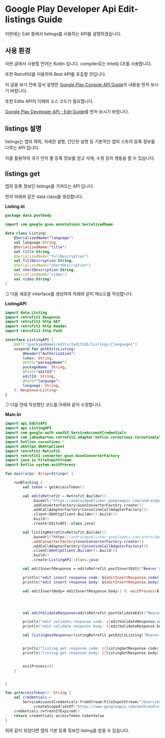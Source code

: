 # Google Play Developer Api Edit-listings Guide

이번에는 Edit 중에서 listings를 사용하는 API를 설명하겠습니다.


## 사용 환경

이번 글에서 사용할 언어는 Kotlin 입니다. compiler로는 Intellij CE를 사용합니다.

또한 Retrofit2를 이용하여 Rest API를 호출할 것입니다.

이 글을 보기 전에 앞서 설명한 [Google Play Console API Guide](https://github.com/Moony-H/GooglePlayConsoleAPIGuide)의 내용을 먼저 보시기 바랍니다.

또한 Edits API의 이해와 소스 코드가 필요합니다.

[Google Play Developer API - Edit Guide](https://github.com/Moony-H/GooglePlayDeveloperApi-Edit-Guide)를 먼저 보시기 바랍니다.

## listings 설명

listings는 앱의 제목, 자세한 설명, 간단한 설명 등 기본적인 앱의 스토어 등록 정보를 다루는 API 입니다.

이를 활용하여 국가 언어 별 등록 정보를 얻고 삭제, 수정 등의 행동을 할 수 있습니다.



## listings get

앱의 등록 정보인 listings를 가져오는 API 입니다.

먼저 아래와 같은 data class를 생성합니다.

**Listing.kt**

```kotlin
package data.postbody

import com.google.gson.annotations.SerializedName

data class Listing(
    @SerializedName("language")
    val language:String,
    @SerializedName("title")
    val title:String,
    @SerializedName("fullDescription")
    val fullDescription:String,
    @SerializedName("shortDescription")
    val shortDescription:String,
    @SerializedName("video")
    val video:String?
)
```

그 다음 새로운 interface를 생성하여 아래와 같이 메소드를 작성합니다.

**ListingAPI**

```kotlin
import data.Listing
import retrofit2.Response
import retrofit2.http.GET
import retrofit2.http.Header
import retrofit2.http.Path

interface ListingAPI {
    @GET("{packageName}/edits/{editId}/listings/{language}")
    suspend fun getEditsListing(
        @Header("Authorization")
        token: String,
        @Path("packageName")
        packageName: String,
        @Path("editId")
        editId: String,
        @Path("language")
        language: String,
    ): Response<Listing>
}
```

그 다음 전에 작성했던 코드를 아래와 같이 수정합니다.

**Main.kt**

```kotlin
import api.EditsAPI
import api.ListingAPI
import com.google.auth.oauth2.ServiceAccountCredentials
import com.jakewharton.retrofit2.adapter.kotlin.coroutines.CoroutineCallAdapterFactory
import kotlinx.coroutines.*
import okhttp3.OkHttpClient
import retrofit2.Retrofit
import retrofit2.converter.gson.GsonConverterFactory
import java.io.FileInputStream
import kotlin.system.exitProcess

fun main(args: Array<String>) {

    runBlocking {
        val token = getAccessToken()

        val editsRetrofit = Retrofit.Builder()
            .baseUrl("https://androidpublisher.googleapis.com/androidpublisher/v3/applications/")
            .addConverterFactory(GsonConverterFactory.create())
            .addCallAdapterFactory(CoroutineCallAdapterFactory())
            .client(OkHttpClient.Builder().build())
            .build()
            .create(EditsAPI::class.java)

        val listingRetrofit=Retrofit.Builder()
            .baseUrl("https://androidpublisher.googleapis.com/androidpublisher/v3/applications/")
            .addConverterFactory(GsonConverterFactory.create())
            .addCallAdapterFactory(CoroutineCallAdapterFactory())
            .client(OkHttpClient.Builder().build())
            .build()
            .create(ListingAPI::class.java)

        val editInsertResponse = editsRetrofit.postInsertEdit("Bearer $token", "com.dpectrum.holymolysheet")

        println("edit insert response code: ${editInsertResponse.code()}")
        println("edit insert response body: ${editInsertResponse.body()}")

        val editInsertBody= editInsertResponse.body() ?: exitProcess(0)




        val editValidateResponse=editsRetrofit.postValidateEdit("Bearer $token","com.dpectrum.holymolysheet",editInsertBody.id)

        println("edit validate response code: ${editValidateResponse.code()}")
        println("edit validate response body: ${editValidateResponse.body()}")

        val listingGetResponse=listingRetrofit.getEditsListing("Bearer $token", "com.dpectrum.holymolysheet",editInsertBody.id,"ko-KR")


        println("listing get response code: ${listingGetResponse.code()}")
        println("listing get response body: ${listingGetResponse.body()}")


        exitProcess(0)
    }


}

fun getAccessToken(): String {
    val credentials =
        ServiceAccountCredentials.fromStream(FileInputStream("/Users/hanmunhwi/Desktop/Google Play Console Key/pc-api-5791105689854140514-65-de5fdf8795d0.json"))
            .createScoped(setOf("https://www.googleapis.com/auth/androidpublisher"))
    credentials.refreshIfExpired()
    return credentials.accessToken.tokenValue
}

```

위와 같이 되었다면 앱의 기본 등록 정보인 listing을 받을 수 있습니다.

